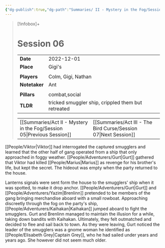 ```yaml
---
{"dg-publish":true,"dg-path":"Summaries/ II - Mystery in the Fog/Session 06.md","permalink":"/summaries/ii-mystery-in-the-fog/session-06/","tags":["session"]}
---
```


> [!infobox]+
> # Session 06
> 
> | | |
> | --- | --- |
> | **Date** | 2022-12-01 |
> | **Place** | Gigi's |
> | | | 
> | **Players** | Colm, Gigi, Nathan |
> | **Notetaker** | Ant |
> | | | 
> | **Pillars** | combat,social | 
> | **TLDR** | tricked smuggler ship, crippled them but retreated |
> 
> | | |
> | --- | --- |
> | [[Summaries/Act II - Mystery in the Fog/Session 05\|Previous Session]] | [[Summaries/Act III - The Bird Curse/Session 07\|Next Session]] |

[[People/Viktor\|Viktor]] had interrogated the captured smugglers and learned that the other half of gang operated from a ship that only approached in foggy weather. [[People/Adventurers/Gurt\|Gurt]] gathered that Viktor had killed [[People/Marius\|Marius]] as revenge for his brother's life, but kept the secret. The hideout was empty when the party returned to the house.

Lanterns signals were sent form the house to the smugglers' ship when it was spotted, to make it drop anchor. [[People/Adventurers/Gurt\|Gurt]] and [[People/Adventurers/Yazim\|Brenlinn]] pretended to be members of the gang bringing merchandise aboard with a small rowboat. Approaching discreetly through the fog on the party's ship, [[People/Adventurers/Kaihakan\|Kaihakan]] jumped aboard to fight the smugglers. Gurt and Brenlinn managed to maintain the illusion for a while, taking down bandits with Kaihakan. Ultimately, they felt outmatched and decided to flee and sail back to town. As they were leaving, Gurt noticed the leader of the smugglers was a gnome woman he identified as [[People/Elisabeth Grey\|Captain Grey]], who he had sailed under years and years ago. She however did not seem much older.